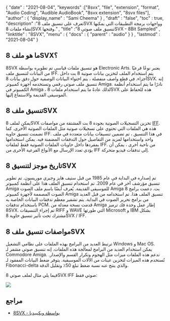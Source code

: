 {
  "date" : "2021-08-04",
  "keywords" :["8svx", "file", "extension", "format", "Audio Coding", "Audible AudioBook", "8svx extension", "8svx files"],
  "author" : {
    "display_name" : "Sami Cheema"
} ,
  "draft" : "false",
  "toc" : true,
  "description" :"تعرف على تنسيق ملف 8SVX وواجهات برمجة التطبيقات التي يمكنها إنشاء ملفات 8SVX وفتحها." ,
  "title" :"تنسيق ملف صوتي 8SVX - 8Bit Sampled" ,
  "linktitle" : "8SVX",
  "menu" : {
    "docs" : {
      "parent" : "audio"
}
} ,
  "lastmod" : "2021-08-04"
}

## ما هو ملف 8SVX؟ ##

8SVX هو تنسيق ملفات قياسي تم تطويره بواسطة Electronic Arts. يعتبر نوعًا فرعيًا من البيانات لتنسيق ملف IFF. يتم استخدام الملف لتخزين بيانات صوتية 8 بت داخل أجزاء. في قطع واصف منفصلة ، يتم احتواء البيانات الوصفية حول دفق بيانات 8SVX. إنه تنسيق ملف صوتي رقمي وتستخدمه أجهزة كمبيوتر Amiga. نادرًا ما يتم استخدام أنظمة الكمبيوتر في Amiga ، لذلك عادةً ما يتم استخدام ملفات 8SVX هذه للحفاظ على الموسيقى القديمة والاستماع إليها.

## تنسيق ملف 8SVX

يمكن لملف 8SVX تخزين التسجيلات الصوتية بجودة 8 بت المشتقة من مواصفات [IFF](/ar/audio/aiff/). هذه هي الملفات التي تحتوي على تسجيلات صوتية مثل الملفات الصوتية الأخرى. كما تضمنت تنسيق حاوية IFF. في هذا التنسيق ، تم تضمين تنسيقات بيانات متعددة في ملف واحد واستخدامها لمزيد من التفاصيل حول التدفقات المضمنة فيه. يمكن استخدامها بمفردها داخل حاويات الملفات الصوتية فقط لملفات IFF. من ناحية أخرى ، يمكن أن يؤدي تعدد الإرسال مع الأنواع الفرعية الأخرى من IFF إلى تدفقات فيديو متحركة.

## تاريخ موجز لتنسيق 8SVX

تم إصداره في البداية في عام 1985 من قبل ستيف هايز وجيري موريسون. تم تطوير تنسيق مؤرشف آخر في عام 2009. تم استخدام تنسيق الملف هذا على أنظمة كمبيوتر Amiga للموسيقى القديمة. يُعرف أيضًا باسم ملف الصوت Amiga 8 بت. دعمت برامج الصوت المصممة لأجهزة كمبيوتر Amiga تنسيق الملف هذا. تم استخدامه من قبل العديد من برامج تحرير الصوت في البداية. يتم تشفير معظم تدفقات البيانات الخاصة به باستخدام تدفقات PCM. قدمت نسخة معدلة من Amiga إطار عمل وحدة فك ترميز 8SVX. تم إجراء التنسيقات RIFF و WAVE التي طورتها Microsoft و IBM بشكل مشترك تحت تأثير تنسيق حاوية 8SVX / IFF.

## مواصفات تنسيق ملف 8SVX

ترتبط العديد من البرامج بهذه الملفات على نظامي التشغيل Windows و Mac OS. يمكن استخدام العديد من البرامج لمعالجة هذه الملفات. إنه تنسيق صوتي مشفر لـ Commodore Amiga. تدعم هذه الملفات ميزات مثل الهجوم وتكرار القسم والإصدار. تُستخدم هذه الميزات لتخزين عينات من الآلات الموسيقية. يتوفر ضغط البيانات المفقود لـ Fibonacci-delta والذي ينتج عنه نسبة ضغط تبلغ 50٪ وتقليل الدقة.

فيما يلي مثال لملف صوتي 8SVX IFF صوتي فقط:

![](../8svx.png)

## مراجع ##

* [8SVX - بواسطة ويكيبيديا](https://en.wikipedia.org/wiki/8SVX)

